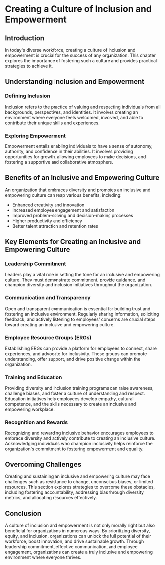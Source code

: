 Creating a Culture of Inclusion and Empowerment
========================================================

Introduction
------------

In today's diverse workforce, creating a culture of inclusion and empowerment is crucial for the success of any organization. This chapter explores the importance of fostering such a culture and provides practical strategies to achieve it.

Understanding Inclusion and Empowerment
---------------------------------------

### Defining Inclusion

Inclusion refers to the practice of valuing and respecting individuals from all backgrounds, perspectives, and identities. It involves creating an environment where everyone feels welcomed, involved, and able to contribute their unique skills and experiences.

### Exploring Empowerment

Empowerment entails enabling individuals to have a sense of autonomy, authority, and confidence in their abilities. It involves providing opportunities for growth, allowing employees to make decisions, and fostering a supportive and collaborative atmosphere.

Benefits of an Inclusive and Empowering Culture
-----------------------------------------------

An organization that embraces diversity and promotes an inclusive and empowering culture can reap various benefits, including:

* Enhanced creativity and innovation
* Increased employee engagement and satisfaction
* Improved problem-solving and decision-making processes
* Higher productivity and efficiency
* Better talent attraction and retention rates

Key Elements for Creating an Inclusive and Empowering Culture
-------------------------------------------------------------

### Leadership Commitment

Leaders play a vital role in setting the tone for an inclusive and empowering culture. They must demonstrate commitment, provide guidance, and champion diversity and inclusion initiatives throughout the organization.

### Communication and Transparency

Open and transparent communication is essential for building trust and fostering an inclusive environment. Regularly sharing information, soliciting feedback, and actively listening to employees' concerns are crucial steps toward creating an inclusive and empowering culture.

### Employee Resource Groups (ERGs)

Establishing ERGs can provide a platform for employees to connect, share experiences, and advocate for inclusivity. These groups can promote understanding, offer support, and drive positive change within the organization.

### Training and Education

Providing diversity and inclusion training programs can raise awareness, challenge biases, and foster a culture of understanding and respect. Education initiatives help employees develop empathy, cultural competence, and the skills necessary to create an inclusive and empowering workplace.

### Recognition and Rewards

Recognizing and rewarding inclusive behavior encourages employees to embrace diversity and actively contribute to creating an inclusive culture. Acknowledging individuals who champion inclusivity helps reinforce the organization's commitment to fostering empowerment and equality.

Overcoming Challenges
---------------------

Creating and sustaining an inclusive and empowering culture may face challenges such as resistance to change, unconscious biases, or limited resources. This section explores strategies to overcome these obstacles, including fostering accountability, addressing bias through diversity metrics, and allocating resources effectively.

Conclusion
----------

A culture of inclusion and empowerment is not only morally right but also beneficial for organizations in numerous ways. By prioritizing diversity, equity, and inclusion, organizations can unlock the full potential of their workforce, boost innovation, and drive sustainable growth. Through leadership commitment, effective communication, and employee engagement, organizations can create a truly inclusive and empowering environment where everyone thrives.
